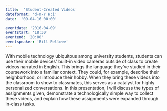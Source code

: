 ```yaml
---
title:  'Student-Created Videos'
dateformat: 'd-m-Y H:i'
date:  '09-04-16 00:00'

eventdate: '2016-04-09'
eventstart: '18:30'
eventend: '20:00'
eventspeaker: 'Bill Pellowe'
---
```


With mobile technology ubiquitous among university students, students can use their mobile devices' built-in video cameras outside of class to create videos narrated in English. This brings the language they’ve studied in their coursework into a familiar context. They could, for example, describe their neighborhood, or introduce their hobby. When they bring these videos into the classroom to show to classmates, this serves as a catalyst for highly personalized conversations. In this presentation, I will discuss the types of assignments given, demonstrate a technologically simple way to collect these videos, and explain how these assignments were expanded through in-class tasks.

